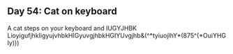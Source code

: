 ## Day 54: Cat on keyboard
A cat steps on your keyboard and IUGYJHBK LioyigufjhkIigyujvhbkHIGyuvgjhbkHGIYUvgjhb&(^\*tyiuojlhY\*(875^(\*OuiYHG Iy)))
